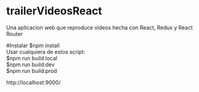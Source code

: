 # trailerVideosReact
Una aplicacion web que reproduce videos hecha con React, Redux y React Router<br>

#Instalar
$npm install <br>
Usar cualquiera de estos script:<br>
$npm run build:local<br>
$npm run build:dev<br>
$npm run build:prod<br>

http://localhost:9000/
